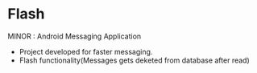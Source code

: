 # Flash
MINOR : Android Messaging Application

- Project developed for faster messaging.
- Flash functionality(Messages gets deketed from database after read)
